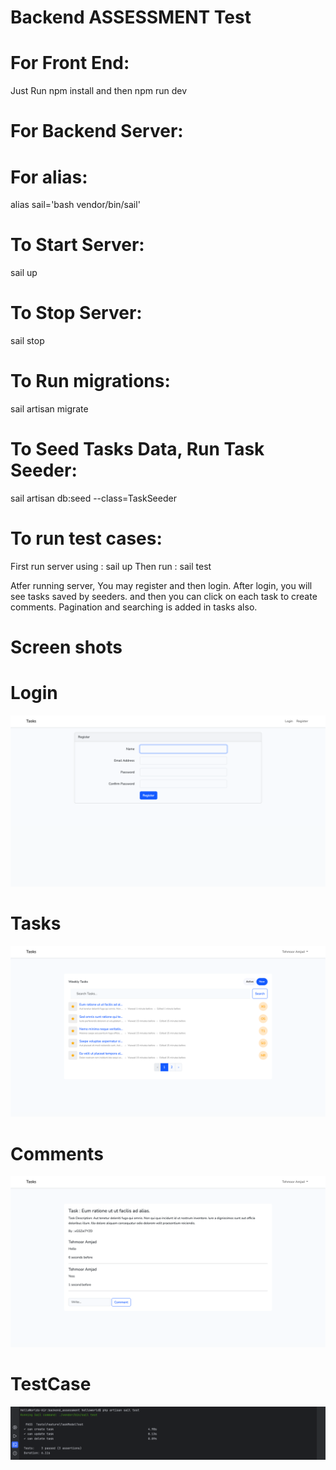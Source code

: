 
# Backend ASSESSMENT Test

# For Front End:
Just Run npm install and then npm run dev


# For Backend Server:

# For alias:
alias sail='bash vendor/bin/sail'

# To Start Server:
  sail up
# To Stop Server: 
  sail stop

# To Run migrations: 
  sail artisan migrate

# To Seed Tasks Data, Run Task Seeder:
  sail artisan db:seed --class=TaskSeeder

# To run test cases:
  First run server using : sail up
  Then run : sail test

Atfer running server, You may register and then login.
After login, you will see tasks saved by seeders. and then you can click on each task to create comments. 
Pagination and searching is added in tasks also.


# Screen shots

# Login

![Screenshot](screenshots/login.png)

# Tasks

![Screenshot](screenshots/tasks.png)

# Comments

![Screenshot](screenshots/comments.png)

# TestCase

![Screenshot](screenshots/testcase.png)




